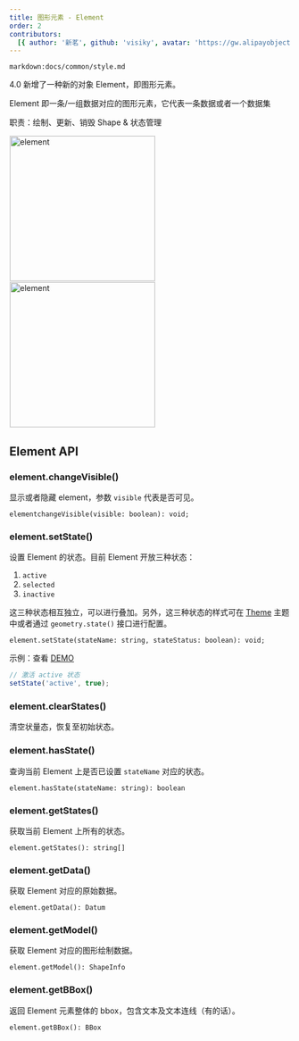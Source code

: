 ```yaml
---
title: 图形元素 - Element
order: 2
contributors:
  [{ author: '新茗', github: 'visiky', avatar: 'https://gw.alipayobjects.com/zos/antfincdn/KAeYPA3TV0/avatar.jpeg' }]
---
```


`markdown:docs/common/style.md`

4.0 新增了一种新的对象 Element，即图形元素。

Element 即一条/一组数据对应的图形元素，它代表一条数据或者一个数据集

职责：绘制、更新、销毁 Shape & 状态管理

<img src="https://gw.alipayobjects.com/zos/antfincdn/hT2K%24T1lnH/element-intro-1.png" style="height:260px;border:1px solid #efefef;" alt="element" >
<img src="https://gw.alipayobjects.com/zos/antfincdn/Dtxo%26Fd6fm/element-intro-2.png" style="height:260px;border:1px solid #efefef;" alt="element" >

## Element API

### element.changeVisible()

显示或者隐藏 element，参数 `visible` 代表是否可见。

```sign
elementchangeVisible(visible: boolean): void;
```

### element.setState()

设置 Element 的状态。目前 Element 开放三种状态：

1. `active`
2. `selected`
3. `inactive`

这三种状态相互独立，可以进行叠加。另外，这三种状态的样式可在 [Theme](/zh/docs/api/general/theme) 主题中或者通过 `geometry.state()` 接口进行配置。

```sign
element.setState(stateName: string, stateStatus: boolean): void;
```

示例：查看 [DEMO](/zh/examples/interaction/element#pie-selected)

```ts
// 激活 active 状态
setState('active', true);
```

### element.clearStates()

清空状量态，恢复至初始状态。

### element.hasState()

查询当前 Element 上是否已设置 `stateName` 对应的状态。

```sign
element.hasState(stateName: string): boolean
```

### element.getStates()

获取当前 Element 上所有的状态。

```sign
element.getStates(): string[]
```

### element.getData()

获取 Element 对应的原始数据。

```sign
element.getData(): Datum
```

### element.getModel()

获取 Element 对应的图形绘制数据。

```sign
element.getModel(): ShapeInfo
```

### element.getBBox()

返回 Element 元素整体的 bbox，包含文本及文本连线（有的话）。

```sign
element.getBBox(): BBox
```
